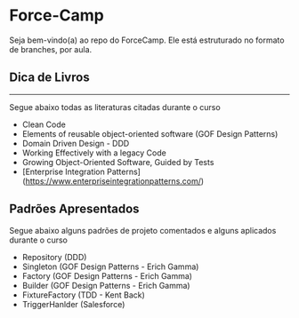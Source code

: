 # Force-Camp 

Seja bem-vindo(a) ao repo do ForceCamp. Ele está estruturado no formato de branches, por aula.

## Dica de Livros
--------
Segue abaixo todas as literaturas citadas durante o curso
* Clean Code
* Elements of reusable object-oriented software (GOF Design Patterns)
* Domain Driven Design - DDD
* Working Effectively with a legacy Code
* Growing Object-Oriented Software, Guided by Tests
* [Enterprise Integration Patterns] (https://www.enterpriseintegrationpatterns.com/)

## Padrões Apresentados

Segue abaixo alguns padrões de projeto comentados e alguns aplicados durante o curso

* Repository (DDD)
* Singleton  (GOF Design Patterns - Erich Gamma)
* Factory (GOF Design Patterns - Erich Gamma)
* Builder (GOF Design Patterns - Erich Gamma)
* FixtureFactory (TDD - Kent Back)
* TriggerHanlder (Salesforce)